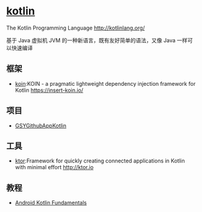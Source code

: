 # [kotlin](https://github.com/JetBrains/kotlin)

The Kotlin Programming Language <http://kotlinlang.org/>

基于 Java 虚拟机 JVM 的一种新语言，既有友好简单的语法，又像 Java 一样可以快速编译

## 框架

* [koin](https://github.com/InsertKoinIO/koin):KOIN - a pragmatic lightweight dependency injection framework for Kotlin <https://insert-koin.io/>

## 项目

* [GSYGithubAppKotlin](https://github.com/CarGuo/GSYGithubAppKotlin)

## 工具

* [ktor](https://github.com/ktorio/ktor):Framework for quickly creating connected applications in Kotlin with minimal effort <http://ktor.io>

## 教程

* [Android Kotlin Fundamentals](https://codelabs.developers.google.com/codelabs/kotlin-android-training-get-started/#0)